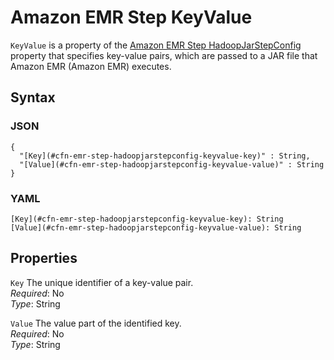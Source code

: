# Amazon EMR Step KeyValue<a name="aws-properties-emr-step-hadoopjarstepconfig-keyvalue"></a>

`KeyValue` is a property of the [Amazon EMR Step HadoopJarStepConfig](aws-properties-emr-step-hadoopjarstepconfig.md) property that specifies key\-value pairs, which are passed to a JAR file that Amazon EMR \(Amazon EMR\) executes\.

## Syntax<a name="w2922ab1c21c10d123c30c21b5"></a>

### JSON<a name="aws-properties-emr-step-hadoopjarstepconfig-keyvalue-syntax.json"></a>

```
{
  "[Key](#cfn-emr-step-hadoopjarstepconfig-keyvalue-key)" : String,
  "[Value](#cfn-emr-step-hadoopjarstepconfig-keyvalue-value)" : String
}
```

### YAML<a name="aws-properties-emr-step-hadoopjarstepconfig-keyvalue-syntax.yaml"></a>

```
[Key](#cfn-emr-step-hadoopjarstepconfig-keyvalue-key): String
[Value](#cfn-emr-step-hadoopjarstepconfig-keyvalue-value): String
```

## Properties<a name="w2922ab1c21c10d123c30c21b7"></a>

`Key`  <a name="cfn-emr-step-hadoopjarstepconfig-keyvalue-key"></a>
The unique identifier of a key\-value pair\.  
*Required*: No  
*Type*: String

`Value`  <a name="cfn-emr-step-hadoopjarstepconfig-keyvalue-value"></a>
The value part of the identified key\.  
*Required*: No  
*Type*: String
